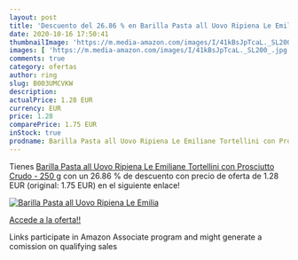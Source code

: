 ```yaml
---
layout: post
title: 'Descuento del 26.86 % en Barilla Pasta all Uovo Ripiena Le Emilia'
date: 2020-10-16 17:50:41
thumbnailImage: 'https://m.media-amazon.com/images/I/41kBsJpTcaL._SL200_.jpg'
images: [ 'https://m.media-amazon.com/images/I/41kBsJpTcaL._SL200_.jpg' ]
comments: true
category: ofertas
author: ring
slug: B003UMCVKW
description:
actualPrice: 1.28 EUR
currency: EUR
price: 1.28
comparePrice: 1.75 EUR
inStock: true
prodname: Barilla Pasta all Uovo Ripiena Le Emiliane Tortellini con Prosciutto Crudo - 250 g
---
```


Tienes [Barilla Pasta all Uovo Ripiena Le Emiliane Tortellini con Prosciutto Crudo - 250 g](https://www.amazon.it/dp/B003UMCVKW/?tag=tolees00-21) con un 26.86 % de descuento con precio de oferta de 1.28 EUR (original: 1.75 EUR) en el siguiente enlace!

[![Barilla Pasta all Uovo Ripiena Le Emilia](https://m.media-amazon.com/images/I/41kBsJpTcaL._SL200_.jpg)](https://www.amazon.it/dp/B003UMCVKW/?tag=tolees00-21)

[Accede a la oferta!!](https://www.amazon.it/dp/B003UMCVKW/?tag=tolees00-21)

Links participate in Amazon Associate program and might generate a comission on qualifying sales


